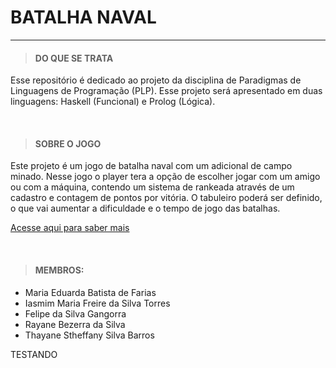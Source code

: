 # BATALHA NAVAL
---

> #### DO QUE SE TRATA

Esse repositório é dedicado ao projeto da disciplina de Paradigmas de Linguagens de Programação (PLP). Esse projeto será apresentado em duas linguagens: Haskell (Funcional) e Prolog (Lógica).

<br>

> #### SOBRE O JOGO

Este projeto é um jogo de batalha naval com um adicional de campo minado. Nesse jogo o player tera a opção de escolher jogar com um amigo ou com a máquina, contendo um sistema de rankeada através de um cadastro e contagem de pontos por vitória. O tabuleiro poderá ser definido, o que vai aumentar a dificuldade e o tempo de jogo das batalhas.

[Acesse aqui para saber mais](https://docs.google.com/document/d/1ea-AV-QI9XDrPBfTsM2Qdy2xajnzhF1-gGaIO84EY0Y/edit?usp=sharing)

<br>

> #### MEMBROS: 

- Maria Eduarda Batista de Farias 
- Iasmim Maria Freire da Silva Torres
- Felipe da Silva Gangorra
- Rayane Bezerra da Silva
- Thayane Stheffany Silva Barros

TESTANDO

